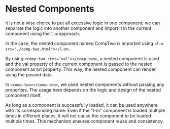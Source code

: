 <template is="exm-article">
<a href="../../publics/examples/nested-component/demo.html" preview></a>
<a href="../../publics/examples/nested-component/comp-one.html" main></a>
<a href="../../publics/examples/nested-component/comp-two.html"></a>
</template>

# Nested Components

It is not a wise choice to put all excessive logic in one component; we can separate the logic into another component and import it in the current component using the `l-m` approach.

In the case, the nested component named CompTwo is imported using `<l-m src="./comp-two.html"></l-m>`.

By using `<comp-two :txt="val"></comp-two>`, a nested component is used and the val property of the current component is passed to the nested component as txt property. This way, the nested component can render using the passed data.

In `<comp-two></comp-two>`, we used nested components without passing any properties. The usage here depends on the logic and design of the nested component itself.

As long as a component is successfully loaded, it can be used anywhere with its corresponding name. Even if the "l-m" component is loaded multiple times in different places, it will not cause the component to be loaded multiple times. This mechanism ensures component reuse and consistency.
